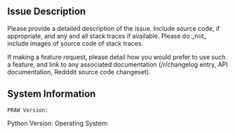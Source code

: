 ## Issue Description

<REMOVE>
Please provide a detailed description of the issue. Include
source code, if appropriate, and any and all stack traces if available. Please
do _not_ include images of source code of stack traces.

If making a feature request, please detail how you would prefer to use such a
feature, and link to any associated documentation (/r/changelog entry, API
documentation, Redddit source code changeset).
</REMOVE>


## System Information

    PRAW Version:
  Python Version:
Operating System:
